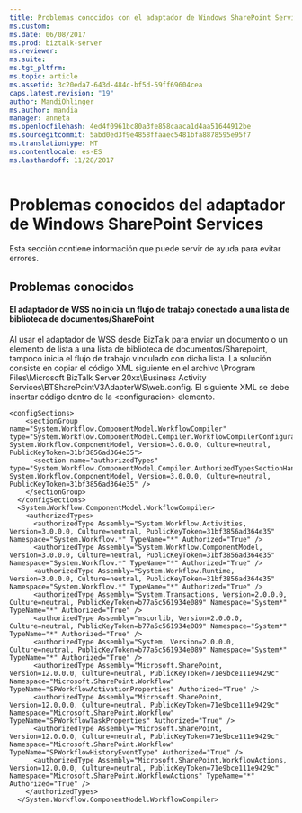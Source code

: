 ```yaml
---
title: Problemas conocidos con el adaptador de Windows SharePoint Services | Documentos de Microsoft
ms.custom: 
ms.date: 06/08/2017
ms.prod: biztalk-server
ms.reviewer: 
ms.suite: 
ms.tgt_pltfrm: 
ms.topic: article
ms.assetid: 3c20eda7-643d-484c-bf5d-59ff69604cea
caps.latest.revision: "19"
author: MandiOhlinger
ms.author: mandia
manager: anneta
ms.openlocfilehash: 4ed4f0961bc80a3fe858caaca1d4aa51644912be
ms.sourcegitcommit: 5abd0ed3f9e4858ffaaec5481bfa8878595e95f7
ms.translationtype: MT
ms.contentlocale: es-ES
ms.lasthandoff: 11/28/2017
---
```

# <a name="known-issues-with-the-windows-sharepoint-services-adapter"></a>Problemas conocidos del adaptador de Windows SharePoint Services
Esta sección contiene información que puede servir de ayuda para evitar errores.  
  
## <a name="known-issues"></a>Problemas conocidos  
  
#### <a name="wss-adapter-fails-to-start-a-workflow-attached-to-a-doc-librarysharepoint-list"></a>El adaptador de WSS no inicia un flujo de trabajo conectado a una lista de biblioteca de documentos/SharePoint  
 Al usar el adaptador de WSS desde BizTalk para enviar un documento o un elemento de lista a una lista de biblioteca de documentos/Sharepoint, tampoco inicia el flujo de trabajo vinculado con dicha lista. La solución consiste en copiar el código XML siguiente en el archivo \Program Files\Microsoft BizTalk Server 20xx\Business Activity Services\BTSharePointV3AdapterWS\web.config.  El siguiente XML se debe insertar código dentro de la \<configuración\> elemento.  
  
```  
<configSections>  
    <sectionGroup name="System.Workflow.ComponentModel.WorkflowCompiler" type="System.Workflow.ComponentModel.Compiler.WorkflowCompilerConfigurationSectionGroup, System.Workflow.ComponentModel, Version=3.0.0.0, Culture=neutral, PublicKeyToken=31bf3856ad364e35">  
      <section name="authorizedTypes" type="System.Workflow.ComponentModel.Compiler.AuthorizedTypesSectionHandler, System.Workflow.ComponentModel, Version=3.0.0.0, Culture=neutral, PublicKeyToken=31bf3856ad364e35" />  
    </sectionGroup>  
  </configSections>  
  <System.Workflow.ComponentModel.WorkflowCompiler>  
    <authorizedTypes>  
      <authorizedType Assembly="System.Workflow.Activities, Version=3.0.0.0, Culture=neutral, PublicKeyToken=31bf3856ad364e35" Namespace="System.Workflow.*" TypeName="*" Authorized="True" />  
      <authorizedType Assembly="System.Workflow.ComponentModel, Version=3.0.0.0, Culture=neutral, PublicKeyToken=31bf3856ad364e35" Namespace="System.Workflow.*" TypeName="*" Authorized="True" />  
      <authorizedType Assembly="System.Workflow.Runtime, Version=3.0.0.0, Culture=neutral, PublicKeyToken=31bf3856ad364e35" Namespace="System.Workflow.*" TypeName="*" Authorized="True" />  
      <authorizedType Assembly="System.Transactions, Version=2.0.0.0, Culture=neutral, PublicKeyToken=b77a5c561934e089" Namespace="System*" TypeName="*" Authorized="True" />  
      <authorizedType Assembly="mscorlib, Version=2.0.0.0, Culture=neutral, PublicKeyToken=b77a5c561934e089" Namespace="System*" TypeName="*" Authorized="True" />  
      <authorizedType Assembly="System, Version=2.0.0.0, Culture=neutral, PublicKeyToken=b77a5c561934e089" Namespace="System*" TypeName="*" Authorized="True" />  
      <authorizedType Assembly="Microsoft.SharePoint, Version=12.0.0.0, Culture=neutral, PublicKeyToken=71e9bce111e9429c" Namespace="Microsoft.SharePoint.Workflow" TypeName="SPWorkflowActivationProperties" Authorized="True" />  
      <authorizedType Assembly="Microsoft.SharePoint, Version=12.0.0.0, Culture=neutral, PublicKeyToken=71e9bce111e9429c" Namespace="Microsoft.SharePoint.Workflow" TypeName="SPWorkflowTaskProperties" Authorized="True" />  
      <authorizedType Assembly="Microsoft.SharePoint, Version=12.0.0.0, Culture=neutral, PublicKeyToken=71e9bce111e9429c" Namespace="Microsoft.SharePoint.Workflow" TypeName="SPWorkflowHistoryEventType" Authorized="True" />  
      <authorizedType Assembly="Microsoft.SharePoint.WorkflowActions, Version=12.0.0.0, Culture=neutral, PublicKeyToken=71e9bce111e9429c" Namespace="Microsoft.SharePoint.WorkflowActions" TypeName="*" Authorized="True" />  
    </authorizedTypes>  
  </System.Workflow.ComponentModel.WorkflowCompiler>  
  
```